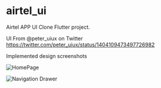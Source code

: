 # airtel_ui

Airtel APP UI Clone Flutter project.

UI From @peter_uiux on Twitter https://twitter.com/peter_uiux/status/1404109473497726982

Implemented design screenshots

![HomePage](https://pbs.twimg.com/media/E43eqZoXwAAkrZo?format=jpg&name=large)

![Navigation Drawer](https://pbs.twimg.com/media/E43erFMWEAAb5gi?format=jpg&name=large)



